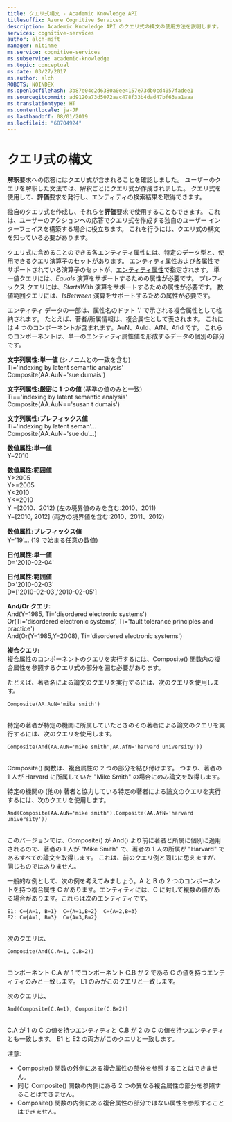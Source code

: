 ```yaml
---
title: クエリ式構文 - Academic Knowledge API
titlesuffix: Azure Cognitive Services
description: Academic Knowledge API のクエリ式の構文の使用方法を説明します｡
services: cognitive-services
author: alch-msft
manager: nitinme
ms.service: cognitive-services
ms.subservice: academic-knowledge
ms.topic: conceptual
ms.date: 03/27/2017
ms.author: alch
ROBOTS: NOINDEX
ms.openlocfilehash: 3b87e04c2d6380a0ee4157e73db0cd4057fadee1
ms.sourcegitcommit: ad9120a73d5072aac478f33b4dad47bf63aa1aaa
ms.translationtype: HT
ms.contentlocale: ja-JP
ms.lasthandoff: 08/01/2019
ms.locfileid: "68704924"
---
```

# <a name="query-expression-syntax"></a>クエリ式の構文

**解釈**要求への応答にはクエリ式が含まれることを確認しました。 ユーザーのクエリを解釈した文法では、解釈ごとにクエリ式が作成されました。 クエリ式を使用して、**評価**要求を発行し、エンティティの検索結果を取得できます。

独自のクエリ式を作成し、それらを**評価**要求で使用することもできます。 これは、ユーザーのアクションへの応答でクエリ式を作成する独自のユーザー インターフェイスを構築する場合に役立ちます。 これを行うには、クエリ式の構文を知っている必要があります。  

クエリ式に含めることのできる各エンティティ属性には、特定のデータ型と、使用できるクエリ演算子のセットがあります。 エンティティ属性および各属性でサポートされている演算子のセットが、[エンティティ属性](EntityAttributes.md)で指定されます。 単一値クエリには、*Equals* 演算をサポートするための属性が必要です。 プレフィックス クエリには、*StartsWith* 演算をサポートするための属性が必要です。 数値範囲クエリには、*IsBetween* 演算をサポートするための属性が必要です。

エンティティ データの一部は、属性名のドット '.' で示される複合属性として格納されます。 たとえば、著者/所属情報は、複合属性として表されます。 これには 4 つのコンポーネントが含まれます。AuN、AuId、AfN、AfId です。 これらのコンポーネントは、単一のエンティティ属性値を形成するデータの個別の部分です。


**文字列属性:単一値** (シノニムとの一致を含む)  
Ti='indexing by latent semantic analysis'  
Composite(AA.AuN='sue dumais')

**文字列属性:厳密に 1 つの値** (基準の値のみと一致)  
Ti=='indexing by latent semantic analysis'  
Composite(AA.AuN=='susan t dumais')
     
**文字列属性:プレフィックス値**   
Ti='indexing by latent seman'...  
Composite(AA.AuN='sue du'...)

**数値属性:単一値**  
Y=2010
 
**数値属性:範囲値**  
Y>2005  
Y>=2005  
Y<2010  
Y<=2010  
Y =\[2010、2012\) (左の境界値のみを含む:2010、2011)  
Y=\[2010, 2012\] (両方の境界値を含む:2010、2011、2012)
 
**数値属性:プレフィックス値**  
Y='19'... (19 で始まる任意の数値) 
 
**日付属性:単一値**  
D='2010-02-04'

**日付属性:範囲値**  
D>'2010-02-03'  
D=['2010-02-03','2010-02-05']

**And/Or クエリ:**  
And(Y=1985, Ti='disordered electronic systems')  
Or(Ti='disordered electronic systems', Ti='fault tolerance principles and practice')  
And(Or(Y=1985,Y=2008), Ti='disordered electronic systems')
 
**複合クエリ:**  
複合属性のコンポーネントのクエリを実行するには、Composite() 関数内の複合属性を参照するクエリ式の部分を囲む必要があります。 

たとえば、著者名による論文のクエリを実行するには、次のクエリを使用します。
```
Composite(AA.AuN='mike smith')
```
<br>特定の著者が特定の機関に所属していたときのその著者による論文のクエリを実行するには、次のクエリを使用します。
```
Composite(And(AA.AuN='mike smith',AA.AfN='harvard university'))
```
<br>Composite() 関数は、複合属性の 2 つの部分を結び付けます。 つまり、著者の 1 人が Harvard に所属していた "Mike Smith" の場合にのみ論文を取得します。 

特定の機関の (他の) 著者と協力している特定の著者による論文のクエリを実行するには、次のクエリを使用します。
```
And(Composite(AA.AuN='mike smith'),Composite(AA.AfN='harvard university'))
```
<br>このバージョンでは、Composite() が And() より前に著者と所属に個別に適用されるので、著者の 1 人が "Mike Smith" で、著者の 1 人の所属が "Harvard" であるすべての論文を取得します。 これは、前のクエリ例と同じに思えますが、同じものではありません。

一般的な例として、次の例を考えてみましょう。A と B の 2 つのコンポーネントを持つ複合属性 C があります。エンティティには、C に対して複数の値がある場合があります。これらは次のエンティティです。
```
E1: C={A=1, B=1}  C={A=1,B=2}  C={A=2,B=3}
E2: C={A=1, B=3}  C={A=3,B=2}
```

<br>次のクエリは、 
```
Composite(And(C.A=1, C.B=2))
```

<br>コンポーネント C.A が 1 でコンポーネント C.B が 2 である C の値を持つエンティティのみと一致します。 E1 のみがこのクエリと一致します。

次のクエリは、 
```
And(Composite(C.A=1), Composite(C.B=2))
```
<br>C.A が 1 の C の値を持つエンティティと C.B が 2 の C の値を持つエンティティとも一致します。 E1 と E2 の両方がこのクエリと一致します。

注意:  
- Composite() 関数の外側にある複合属性の部分を参照することはできません。
- 同じ Composite() 関数の内側にある 2 つの異なる複合属性の部分を参照することはできません。
- Composite() 関数の内側にある複合属性の部分ではない属性を参照することはできません。

